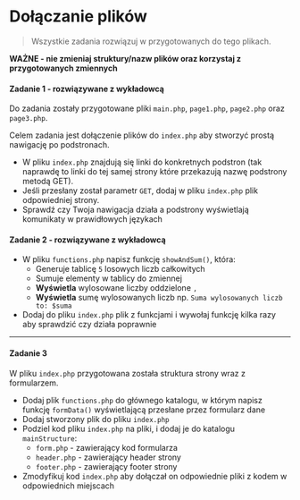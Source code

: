 #  Dołączanie plików

> Wszystkie zadania rozwiązuj w przygotowanych do tego plikach.

**WAŻNE -  nie zmieniaj struktury/nazw plików oraz korzystaj z przygotowanych zmiennych**

#### Zadanie 1 - rozwiązywane z wykładowcą

Do zadania zostały przygotowane pliki `main.php`, `page1.php`, `page2.php` oraz `page3.php`.  

Celem zadania jest dołączenie plików do `index.php` aby stworzyć prostą nawigację po podstronach.
* W pliku `index.php` znajdują się linki do konkretnych podstron (tak naprawdę to linki do tej samej strony które przekazują nazwę podstrony metodą GET).
* Jeśli przesłany został parametr `GET`, dodaj w pliku `index.php` plik odpowiedniej strony.
* Sprawdź czy Twoja nawigacja działa a podstrony wyświetlają komunikaty w prawidłowych językach

#### Zadanie 2 - rozwiązywane z wykładowcą

* W pliku `functions.php` napisz funkcję `showAndSum()`, która:  
  * Generuje tablicę `5` losowych liczb całkowitych
  * Sumuje elementy w tablicy do zmiennej
  * **Wyświetla** wylosowane liczby oddzielone `,`
  * **Wyświetla** sumę wylosowanych liczb np. `Suma wylosowanych liczb to: $suma`
* Dodaj do pliku `index.php` plik z funkcjami i wywołaj funkcję kilka razy aby sprawdzić czy działa poprawnie

-------------------------------------------------------------------------------

#### Zadanie 3

W pliku `index.php` przygotowana została struktura strony wraz z formularzem.
* Dodaj plik `functions.php` do głównego katalogu, w którym napisz funkcję `formData()` wyświetlającą przesłane przez formularz dane
* Dodaj stworzony plik do pliku `index.php`
* Podziel kod pliku `index.php` na pliki, i dodaj je do katalogu `mainStructure`:  
  * `form.php` - zawierający kod formularza
  * `header.php` - zawierający header strony
  * `footer.php` - zawierający footer strony
* Zmodyfikuj kod `index.php` aby dołączał on odpowiednie pliki z kodem w odpowiednich miejscach
